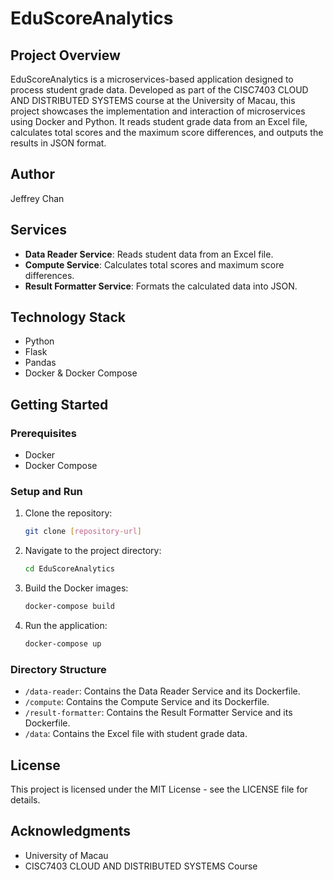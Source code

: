 
# EduScoreAnalytics

## Project Overview
EduScoreAnalytics is a microservices-based application designed to process student grade data. Developed as part of the CISC7403 CLOUD AND DISTRIBUTED SYSTEMS course at the University of Macau, this project showcases the implementation and interaction of microservices using Docker and Python. It reads student grade data from an Excel file, calculates total scores and the maximum score differences, and outputs the results in JSON format.

## Author
Jeffrey Chan

## Services
- **Data Reader Service**: Reads student data from an Excel file.
- **Compute Service**: Calculates total scores and maximum score differences.
- **Result Formatter Service**: Formats the calculated data into JSON.

## Technology Stack
- Python
- Flask
- Pandas
- Docker & Docker Compose

## Getting Started

### Prerequisites
- Docker
- Docker Compose

### Setup and Run
1. Clone the repository:
   ```bash
   git clone [repository-url]
   ```
2. Navigate to the project directory:
   ```bash
   cd EduScoreAnalytics
   ```
3. Build the Docker images:
   ```bash
   docker-compose build
   ```
4. Run the application:
   ```bash
   docker-compose up
   ```

### Directory Structure
- `/data-reader`: Contains the Data Reader Service and its Dockerfile.
- `/compute`: Contains the Compute Service and its Dockerfile.
- `/result-formatter`: Contains the Result Formatter Service and its Dockerfile.
- `/data`: Contains the Excel file with student grade data.

## License
This project is licensed under the MIT License - see the LICENSE file for details.

## Acknowledgments
- University of Macau
- CISC7403 CLOUD AND DISTRIBUTED SYSTEMS Course
